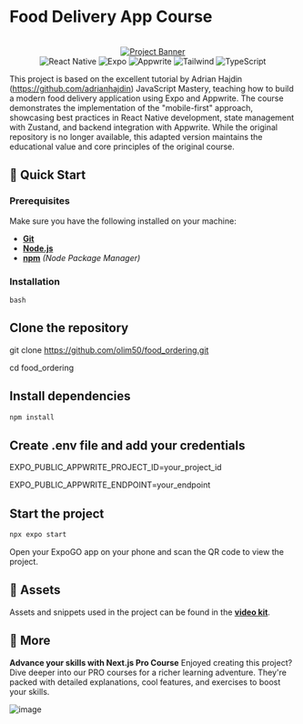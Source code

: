 # Food Delivery App Course
<!-- markdownlint-disable MD033 -->
<div align="center">
  <br />
    <a href="https://www.youtube.com/watch?v=LKrX390fJMw" target="_blank">
      <img src="assets/readme/hero.png" alt="Project Banner">
    </a>
  <br />

  <div>
    <img src="https://img.shields.io/badge/-React_Native-black?style=for-the-badge&logoColor=white&logo=react&color=61DAFB" alt="React Native" />
    <img src="https://img.shields.io/badge/-Expo-black?style=for-the-badge&logoColor=white&logo=expo&color=000020" alt="Expo" />
        <img src="https://img.shields.io/badge/-Appwrite-black?style=for-the-badge&logoColor=white&logo=appwrite&color=F02E65" alt="Appwrite" />
    <img src="https://img.shields.io/badge/-Tailwind-black?style=for-the-badge&logoColor=white&logo=tailwindcss&color=06B6D4" alt="Tailwind" />
    <img src="https://img.shields.io/badge/-TypeScript-black?style=for-the-badge&logoColor=white&logo=typescript&color=3178C6" alt="TypeScript" />
  </div>
</div>

This project is based on the excellent tutorial by Adrian Hajdin (<https://github.com/adrianhajdin>) JavaScript Mastery, teaching how to build a modern food delivery application using Expo and Appwrite. The course demonstrates the implementation of the "mobile-first" approach, showcasing best practices in React Native development, state management with Zustand, and backend integration with Appwrite. While the original repository is no longer available, this adapted version maintains the educational value and core principles of the original course.

## 🤸 Quick Start

### Prerequisites

Make sure you have the following installed on your machine:

- **[Git](https://git-scm.com/)**
- **[Node.js](https://nodejs.org/en)**
- **[npm](https://www.npmjs.com/)** _(Node Package Manager)_

### Installation

```bash```

## Clone the repository

git clone https://github.com/olim50/food_ordering.git

cd food_ordering

## Install dependencies

```bash
npm install
```

## Create .env file and add your credentials

EXPO_PUBLIC_APPWRITE_PROJECT_ID=your_project_id

EXPO_PUBLIC_APPWRITE_ENDPOINT=your_endpoint

## Start the project

```bash
npx expo start
```

Open your ExpoGO app on your phone and scan the QR code to view the project.

## 🔗 Assets

Assets and snippets used in the project can be found in the **[video kit](<https://jsmastery.com/video-kit/d6633345-8797-4b96-8a4b-935618306d1d>)**.

## 🚀 More

**Advance your skills with Next.js Pro Course**
Enjoyed creating this project? Dive deeper into our PRO courses for a richer learning adventure. They're packed with detailed explanations, cool features, and exercises to boost your skills.

![image](<https://res.cloudinary.com/dsuzv7xqn/image/upload/v1752108671/markdown-images/yka3iip7wufpqcycvirr.png>)
